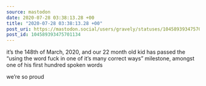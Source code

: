 ```yaml
---
source: mastodon
date: 2020-07-28 03:38:13.28 +00
title: "2020-07-28 03:38:13.28 +00"
post_uri: https://mastodon.social/users/gravely/statuses/104589393475701134
post_id: 104589393475701134
---
```

it’s the 148th of March, 2020, and our 22 month old kid has passed the “using the word fuck in one of it’s many correct ways” milestone, amongst one of his first hundred spoken words

we’re so proud


